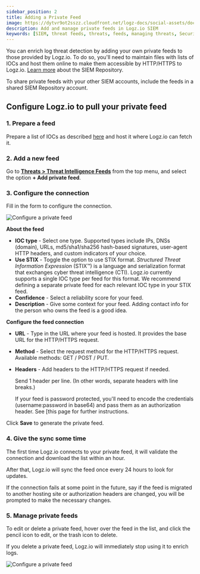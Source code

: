 ```yaml
---
sidebar_position: 2
title: Adding a Private Feed
image: https://dytvr9ot2sszz.cloudfront.net/logz-docs/social-assets/docs-social.jpg
description: Add and manage private feeds in Logz.io SIEM
keywords: [SIEM, threat feeds, threats, feeds, managing threats, Security information]
---
```



You can enrich log threat detection by adding your own private feeds to those provided by Logz.io. To do so, you'll need to maintain files with lists of IOCs and host them online to make them accessible by HTTP/HTTPS to Logz.io. [Learn more](/docs/user-guide/admin/logzio-accounts/shared_repository/) about the SIEM Repository.

To share private feeds with your other SIEM accounts, include the feeds in a shared SIEM Repository account.

## Configure Logz.io to pull your private feed



### 1. Prepare a feed

Prepare a list of IOCs as described [here](/docs/user-guide/cloud-siem/threat-intelligence/ioc-types/) and host it where Logz.io can fetch it.

### 2. Add a new feed

Go to **[Threats > Threat Intelligence Feeds](https://app.logz.io/#/dashboard/security/threats/threat-intelligence-feeds)** from the top menu, and select the option **+ Add private feed**.

### 3. Configure the connection

Fill in the form to configure the connection. 

![Configure a private feed](https://dytvr9ot2sszz.cloudfront.net/logz-docs/siem-quick-start/feed-3.png)   

**About the feed**

* **IOC type** - Select one type. Supported types include IPs, DNSs (domain), URLs, md5/sha1/sha256 hash-based signatures, user-agent HTTP headers, and custom indicators of your choice.
* **Use STIX** - Toggle the option to use STIX format. _Structured Threat Information Expression_ (STIX™) is a language and serialization format that exchanges cyber threat intelligence (CTI). Logz.io currently supports a single IOC type per feed for this format. We recommend defining a separate private feed for each relevant IOC type in your STIX feed.
* **Confidence** - Select a reliability score for your feed.
* **Description** - Give some context for your feed. Adding contact info for the person who owns the feed is a good idea.

**Configure the feed connection**

* **URL** - Type in the URL where your feed is hosted. It provides the base URL for the HTTP/HTTPS request.
* **Method** - Select the request method for the HTTP/HTTPS request. Available methods: GET / POST / PUT.
* **Headers** - Add headers to the HTTP/HTTPS request if needed.

    Send 1 header per line. (In other words, separate headers with line breaks.)
  
    If your feed is password protected, you'll need to encode the credentials (username:password in base64) and pass them as an authorization header. See [this page for further instructions.

Click **Save** to generate the private feed. 

### 4. Give the sync some time

The first time Logz.io connects to your private feed, it will validate the connection and download the list within an hour.

After that, Logz.io will sync the feed once every 24 hours to look for updates.

If the connection fails at some point in the future, say if the feed is migrated to another hosting site or authorization headers are changed, you will be prompted to make the necessary changes.


### 5. Manage private feeds

To edit or delete a private feed, hover over the feed in the list,
  and click the pencil icon to edit, or the trash icon to delete.

If you delete a private feed, Logz.io will immediately stop using it to enrich logs.

![Configure a private feed](https://dytvr9ot2sszz.cloudfront.net/logz-docs/siem/feed-info.png)